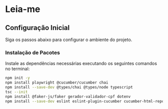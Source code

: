 # Leia-me

## Configuração Inicial

Siga os passos abaixo para configurar o ambiente do projeto.

### Instalação de Pacotes

Instale as dependências necessárias executando os seguintes comandos no terminal:

```bash
npm init -y
npm install playwright @cucumber/cucumber chai
npm install --save-dev @types/chai @types/node typescript
tsc --init
npm install @faker-js/faker gerador-validador-cpf dotenv
npm install --save-dev eslint eslint-plugin-cucumber cucumber-html-reporter
